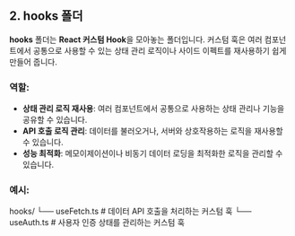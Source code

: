 ## 2. hooks 폴더

**hooks** 폴더는 **React 커스텀 Hook**을 모아놓는 폴더입니다. 커스텀 훅은 여러 컴포넌트에서 공통으로 사용할 수 있는 상태 관리 로직이나 사이드 이펙트를 재사용하기 쉽게 만들어 줍니다.

### 역할:
- **상태 관리 로직 재사용**: 여러 컴포넌트에서 공통으로 사용하는 상태 관리나 기능을 공유할 수 있습니다.
- **API 호출 로직 관리**: 데이터를 불러오거나, 서버와 상호작용하는 로직을 재사용할 수 있습니다.
- **성능 최적화**: 메모이제이션이나 비동기 데이터 로딩을 최적화한 로직을 관리할 수 있습니다.

### 예시:
hooks/ └── useFetch.ts # 데이터 API 호출을 처리하는 커스텀 훅 └── useAuth.ts # 사용자 인증 상태를 관리하는 커스텀 훅